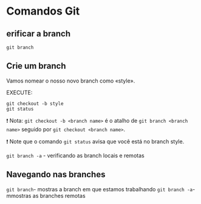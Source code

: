 # Comandos Git

## erificar a branch
`git branch`


## Crie um branch
Vamos nomear o nosso novo branch como «style».

EXECUTE:

~~~
git checkout -b style
git status
~~~

:exclamation: Nota: `git checkout -b <branch name>` é o atalho de `git branch <branch name>` seguido por `git checkout <branch name>`.

:exclamation: Note que o comando `git status` avisa que você está no branch style.

`git branch -a` - verificando as branch locais e remotas

## Navegando nas branches
`git branch`- mostras a branch em que estamos trabalhando
`git branch -a`-mmostras as branches remotas